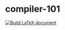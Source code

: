 # compiler-101

[![Build LaTeX document](https://github.com/ACMClassCourses/compiler-101/actions/workflows/build-latex.yml/badge.svg)](https://github.com/ACMClassCourses/compiler-101/actions/workflows/build-latex.yml)

